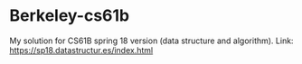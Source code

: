 # Berkeley-cs61b
My solution for CS61B spring 18 version (data structure and algorithm). 
Link: https://sp18.datastructur.es/index.html
